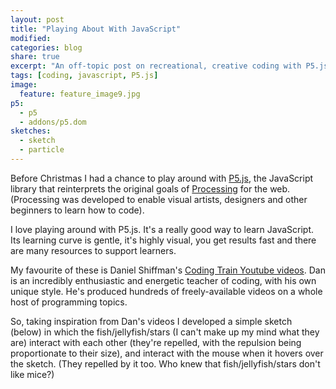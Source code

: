 ```yaml
---
layout: post
title: "Playing About With JavaScript"
modified:
categories: blog
share: true
excerpt: "An off-topic post on recreational, creative coding with P5.js, the JavaScript library for visual artists and designers."
tags: [coding, javascript, P5.js]
image:
  feature: feature_image9.jpg
p5:
  - p5
  - addons/p5.dom
sketches:
  - sketch
  - particle
---
```


Before Christmas I had a chance to play around with [P5.js](https://p5js.org/), the JavaScript library that reinterprets the original goals  of [Processing](https://processing.org/) for the web. (Processing was developed to enable visual artists, designers and other beginners to learn how to code). 

I love playing around with P5.js. It's a really good way to learn JavaScript. Its learning curve is gentle, it's highly visual, you get results fast and there are many resources to support learners. 

My favourite of these is Daniel Shiffman's [Coding Train Youtube videos](https://www.youtube.com/channel/UCvjgXvBlbQiydffZU7m1_aw). Dan is an incredibly enthusiastic and energetic teacher of coding, with his own unique style. He's produced hundreds of freely-available videos on a whole host of programming topics.

So, taking inspiration from Dan's videos I developed a simple sketch (below) in which the fish/jellyfish/stars (I can't make up my mind what they are) interact with each other (they're repelled, with the repulsion being proportionate to their size), and interact with the mouse when it hovers over the sketch. (They repelled by it too. Who knew that fish/jellyfish/stars don't like mice?)

<div id="sketch" style="height: 400px; position:relative;" ></div>
